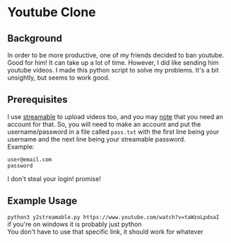 # Youtube Clone
## Background
In order to be more productive, one of my friends decided to ban youtube. Good for him! It can take up a lot of time. However, I did like sending him youtube videos. I made this python script to solve my problems. It's a bit unsightly, but seems to work good.

## Prerequisites

I use [streamable](https://streamable.com/) to upload videos too, and you may [note](https://streamable.com/documentation) that you need an account for that. So, you will need to make an account and put the username/password in a file called `pass.txt` with the first line being your username and the next line being your streamable password.  
Example: 
```
user@email.com
password
```
I don't steal your login! promise!

## Example Usage

`python3 y2streamable.py https://www.youtube.com/watch?v=taWzoLpdxaI`  
if you're on windows it is probably just python  
You don't have to use that specific link, it should work for whatever
